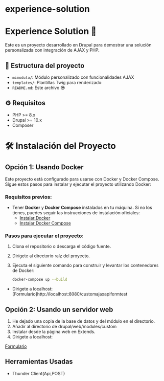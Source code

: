 # experience-solution
# Experience Solution 🚀

Este es un proyecto desarrollado en Drupal para demostrar una solución personalizada con integración de AJAX y PHP.

## 📁 Estructura del proyecto

- `mimodulo/`: Módulo personalizado con funcionalidades AJAX
- `templates/`: Plantillas Twig para renderizado
- `README.md`: Este archivo 😎

## ⚙️ Requisitos

- PHP >= 8.x
- Drupal >= 10.x
- Composer


# 🛠️ Instalación del Proyecto

## Opción 1: Usando Docker

Este proyecto está configurado para usarse con Docker y Docker Compose. Sigue estos pasos para instalar y ejecutar el proyecto utilizando Docker:

### Requisitos previos:

- Tener **Docker** y **Docker Compose** instalados en tu máquina. Si no los tienes, puedes seguir las instrucciones de instalación oficiales:
  - [Instalar Docker](https://docs.docker.com/get-docker/)
  - [Instalar Docker Compose](https://docs.docker.com/compose/install/)

### Pasos para ejecutar el proyecto:

1. Clona el repositorio o descarga el código fuente.
2. Dirígete al directorio raíz del proyecto.
3. Ejecuta el siguiente comando para construir y levantar los contenedores de Docker:

   ```bash
   docker-compose up --build
- Dirigete a localhost: 
[Formulario]http://localhost:8080/customajaxapiformtest

## Opción 2: Usando un servidor web

1. He dejado una copia de la base de datos y del módulo en el directorio.
2. Añadir al directorio de drupal/web/modules/custom
3. Instalar desde la página web en Extends.
4. Dirígete a localhost:
     
[Formulario](http://localhost:8080/customajaxapiformtest)


## Herramientas Usadas
-  Thunder Client(Api,POST)